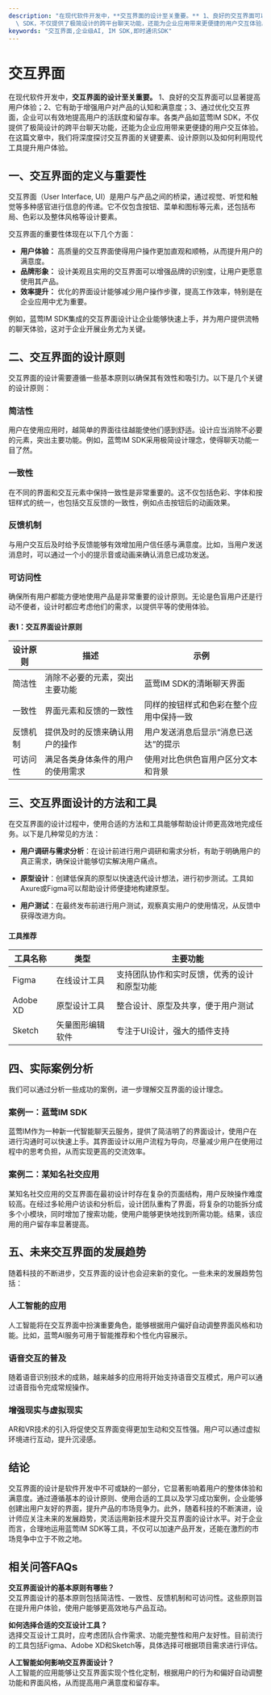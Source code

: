 ```yaml
---
description: "在现代软件开发中，**交互界面的设计至关重要。** 1、良好的交互界面可以显著提高用户体验；2、它有助于增强用户对产品的认知和满意度；3、通过优化交互界面，企业可以有效地提高用户的活跃度和留存率。各类产品如蓝莺IM\
  \ SDK，不仅提供了极简设计的跨平台聊天功能，还能为企业应用带来更便捷的用户交互体验。在这篇文章中，我们将深度探讨交互界面的关键要素、设计原则以及如何利用现代工具提升用户体验。"
keywords: "交互界面,企业级AI, IM SDK,即时通讯SDK"
---
```

# 交互界面  

  

在现代软件开发中，**交互界面的设计至关重要。** 1、良好的交互界面可以显著提高用户体验；2、它有助于增强用户对产品的认知和满意度；3、通过优化交互界面，企业可以有效地提高用户的活跃度和留存率。各类产品如蓝莺IM SDK，不仅提供了极简设计的跨平台聊天功能，还能为企业应用带来更便捷的用户交互体验。在这篇文章中，我们将深度探讨交互界面的关键要素、设计原则以及如何利用现代工具提升用户体验。

## **一、交互界面的定义与重要性**  

交互界面（User Interface, UI）是用户与产品之间的桥梁，通过视觉、听觉和触觉等多种感官进行信息的传递。它不仅包含按钮、菜单和图标等元素，还包括布局、色彩以及整体风格等设计要素。 

交互界面的重要性体现在以下几个方面：  
- **用户体验：** 高质量的交互界面使得用户操作更加直观和顺畅，从而提升用户的满意度。
- **品牌形象：** 设计美观且实用的交互界面可以增强品牌的识别度，让用户更愿意使用其产品。
- **效率提升：** 优化的界面设计能够减少用户操作步骤，提高工作效率，特别是在企业应用中尤为重要。  

例如，蓝莺IM SDK集成的交互界面设计让企业能够快速上手，并为用户提供流畅的聊天体验，这对于企业开展业务尤为关键。

## **二、交互界面的设计原则**  

交互界面的设计需要遵循一些基本原则以确保其有效性和吸引力。以下是几个关键的设计原则：

### **简洁性**  
用户在使用应用时，越简单的界面往往越能使他们感到舒适。设计应当消除不必要的元素，突出主要功能。例如，蓝莺IM SDK采用极简设计理念，使得聊天功能一目了然。

### **一致性**  
在不同的界面和交互元素中保持一致性是非常重要的。这不仅包括色彩、字体和按钮样式的统一，也包括交互反馈的一致性，例如点击按钮后的动画效果。

### **反馈机制**  
与用户交互后及时给予反馈能够有效增加用户信任感与满意度。比如，当用户发送消息时，可以通过一个小的提示音或动画来确认消息已成功发送。

### **可访问性**  
确保所有用户都能方便地使用产品是非常重要的设计原则。无论是色盲用户还是行动不便者，设计时都应考虑他们的需求，以提供平等的使用体验。

#### 表1：交互界面设计原则

| 设计原则     | 描述                                   | 示例                                              |
|------------|--------------------------------------|-------------------------------------------------|
| 简洁性      | 消除不必要的元素，突出主要功能              | 蓝莺IM SDK的清晰聊天界面                             |
| 一致性      | 界面元素和反馈的一致性                     | 同样的按钮样式和色彩在整个应用中保持一致                |
| 反馈机制    | 提供及时的反馈来确认用户的操作               | 用户发送消息后显示“消息已送达”的提示                  |
| 可访问性    | 满足各类身体条件的用户的使用需求             | 使用对比色供色盲用户区分文本和背景                        |

## **三、交互界面设计的方法和工具**  

在交互界面的设计过程中，使用合适的方法和工具能够帮助设计师更高效地完成任务。以下是几种常见的方法：

- **用户调研与需求分析**：在设计前进行用户调研和需求分析，有助于明确用户的真正需求，确保设计能够切实解决用户痛点。
  
- **原型设计**：创建低保真的原型以快速迭代设计想法，进行初步测试。工具如Axure或Figma可以帮助设计师便捷地构建原型。

- **用户测试**：在最终发布前进行用户测试，观察真实用户的使用情况，从反馈中获得改进方向。

#### 工具推荐

| 工具名称   | 类型           | 主要功能                                  |
|-----------|--------------|-----------------------------------------|
| Figma     | 在线设计工具   | 支持团队协作和实时反馈，优秀的设计和原型功能 |
| Adobe XD  | 原型设计工具   | 整合设计、原型及共享，便于用户测试           |
| Sketch    | 矢量图形编辑软件 | 专注于UI设计，强大的插件支持                 |

## **四、实际案例分析**  

我们可以通过分析一些成功的案例，进一步理解交互界面的设计理念。

### **案例一：蓝莺IM SDK**  
蓝莺IM作为一种新一代智能聊天云服务，提供了简洁明了的界面设计，使用户在进行沟通时可以快速上手。其界面设计以用户流程为导向，尽量减少用户在使用过程中的思考负担，从而实现更高的交流效率。

### **案例二：某知名社交应用**  
某知名社交应用的交互界面在最初设计时存在复杂的页面结构，用户反映操作难度较高。在经过多轮用户访谈和分析后，设计团队重构了界面，将复杂的功能拆分成多个小模块，同时增加了搜索功能，使用户能够更快地找到所需功能。结果，该应用的用户留存率显著提高。

## **五、未来交互界面的发展趋势**  

随着科技的不断进步，交互界面的设计也会迎来新的变化。一些未来的发展趋势包括：

### **人工智能的应用**  
人工智能将在交互界面中扮演重要角色，能够根据用户偏好自动调整界面风格和功能。比如，蓝莺AI服务可用于智能推荐和个性化内容展示。

### **语音交互的普及**  
随着语音识别技术的成熟，越来越多的应用将开始支持语音交互模式，用户可以通过语音指令完成常规操作。 

### **增强现实与虚拟现实**  
AR和VR技术的引入将促使交互界面变得更加生动和交互性强。用户可以通过虚拟环境进行互动，提升沉浸感。

## **结论**  

交互界面的设计是软件开发中不可或缺的一部分，它显著影响着用户的整体体验和满意度。通过遵循基本的设计原则、使用合适的工具以及学习成功案例，企业能够创建出用户友好的界面，提升产品的市场竞争力。此外，随着科技的不断演进，设计师应关注未来的发展趋势，灵活运用新技术提升交互界面的设计水平。对于企业而言，合理地运用蓝莺IM SDK等工具，不仅可以加速产品开发，还能在激烈的市场竞争中立于不败之地。

## **相关问答FAQs**  

**交互界面设计的基本原则有哪些？**  
交互界面设计的基本原则包括简洁性、一致性、反馈机制和可访问性。这些原则旨在提升用户体验，使用户能够更高效地与产品互动。

**如何选择合适的交互设计工具？**  
选择交互设计工具时，应考虑团队合作需求、功能完整性和用户友好性。目前流行的工具包括Figma、Adobe XD和Sketch等，具体选择可根据项目需求进行评估。

**人工智能如何影响交互界面设计？**  
人工智能的应用能够让交互界面实现个性化定制，根据用户的行为和偏好自动调整功能和界面风格，从而提高用户满意度和留存率。
